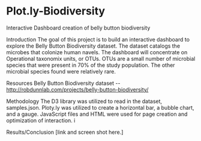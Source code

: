 # Plot.ly-Biodiversity
Interactive Dashboard creation of belly button biodiversity

Introduction
The goal of this project is to build an interactive dashboard to explore the Belly Button Biodiversity dataset.  The dataset catalogs the microbes that colonize human navels.  The dashboard will concentrate on Operational taxonomix units, or OTUs.  OTUs are a small number of microbial species that were present in 70% of the study population.  The other microbial species found were relatively rare.  

Resources
Belly Button Biodiversity dataset -- http://robdunnlab.com/projects/belly-button-biodiversity/

Methodology
The D3 library was utilized to read in the dataset, samples.json.  Ploty.ly was utilized to create a horizontal bar, a bubble chart, and a gauge.  JavaScript files and HTML were used for page creation and optimization of interaction.  i

Results/Conclusion
[link and screen shot here.]
